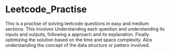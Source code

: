 # Leetcode_Practise
This is a practise of solving leetcode questions in easy and medium sections. This involves Understanding each  question and understanding its inputs and outputs, following a approach and its explanation. Finally optimizing the solution based on the time and space complexity. Alos understanding the concept of the data structure or pattern involved.
